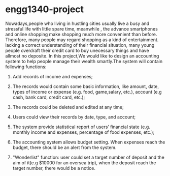 # engg1340-project
Nowadays,people who living in hustling cities usually live a busy and stressful life with little spare time, meanwhile , the advance smartphones and online shopping make shopping much more convenient than before. Therefore, many people may regard shopping as a kind of entertainment. lacking a correct understanding of their financial situation, many young people overdraft their credit card to buy unecessary things and have allmost no deposite. 
  In this project,We would like to design an accounting system to help people manage their wealth smartly.The system will contain following functions:
1. Add records of income and expenses;

2. The records would contain some basic information, like amount, date, types of income or expense (e.g. food, game,salary, etc.), account (e.g cash, bank card, credit card, etc.); 

3. The records could be deleted and edited at any time;

4. Users could view their records by date, type, and account;

5. The system provide statistical report of users’ financial state (e.g. monthly income and expenses, percentage of food expenses, etc.); 

6. The accounting system allows budget setting. When expenses reach the budget, there should be an alert from the system.

7. "Wonderlist" function: user could set a target number of deposit and the aim of it(e.g $10000 for an oversea trip), when the deposit reach the target number, there would be a notice.

